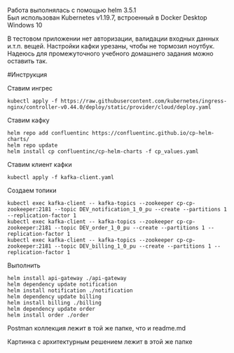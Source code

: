 Работа выполнялась с помощью helm 3.5.1  
Был использован Kubernetes v1.19.7, встроенный в Docker Desktop Windows 10

В тестовом приложении нет авторизации, валидации входных данных и.т.п. вещей.
Настройки кафки урезаны, чтобы не тормозил ноутбук.
Надеюсь для промежуточного учебного домашнего задания можно оставить так. 

#Инструкция

Ставим ингрес

```
kubectl apply -f https://raw.githubusercontent.com/kubernetes/ingress-nginx/controller-v0.44.0/deploy/static/provider/cloud/deploy.yaml
```

Ставим кафку
```
helm repo add confluentinc https://confluentinc.github.io/cp-helm-charts/
helm repo update
helm install cp confluentinc/cp-helm-charts -f cp_values.yaml
```

Ставим клиент кафки
```
kubectl apply -f kafka-client.yaml
```

Создаем топики

```
kubectl exec kafka-client -- kafka-topics --zookeeper cp-cp-zookeeper:2181 --topic DEV_notification_1_0_pu --create --partitions 1 --replication-factor 1
kubectl exec kafka-client -- kafka-topics --zookeeper cp-cp-zookeeper:2181 --topic DEV_order_1_0_pu --create --partitions 1 --replication-factor 1
kubectl exec kafka-client -- kafka-topics --zookeeper cp-cp-zookeeper:2181 --topic DEV_billing_1_0_pu --create --partitions 1 --replication-factor 1
```

Выполнить  

```
helm install api-gateway ./api-gateway  
helm dependency update notification  
helm install notification ./notification  
helm dependency update billing  
helm install billing ./billing  
helm dependency update order  
helm install order ./order  
```

Postman коллекция лежит в той же папке, что и readme.md

Картинка с архитектурным решением лежит в этой же папке